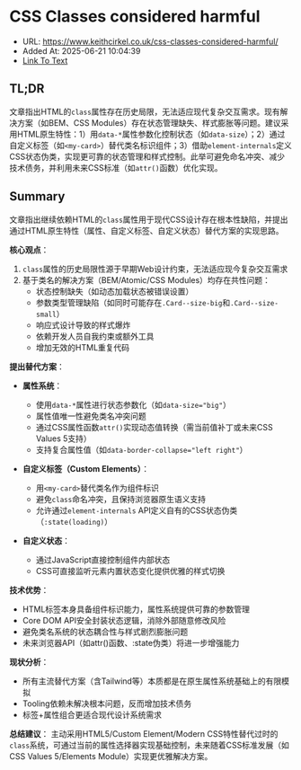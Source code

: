 # CSS Classes considered harmful
- URL: https://www.keithcirkel.co.uk/css-classes-considered-harmful/
- Added At: 2025-06-21 10:04:39
- [Link To Text](2025-06-21-css-classes-considered-harmful_raw.md)

## TL;DR


文章指出HTML的`class`属性存在历史局限，无法适应现代复杂交互需求。现有解决方案（如BEM、CSS Modules）存在状态管理缺失、样式膨胀等问题。建议采用HTML原生特性：1）用`data-*`属性参数化控制状态（如`data-size`）；2）通过自定义标签（如`<my-card>`）替代类名标识组件；3）借助`element-internals`定义CSS状态伪类，实现更可靠的状态管理和样式控制。此举可避免命名冲突、减少技术债务，并利用未来CSS标准（如`attr()`函数）优化实现。

## Summary


文章指出继续依赖HTML的`class`属性用于现代CSS设计存在根本性缺陷，并提出通过HTML原生特性（属性、自定义标签、自定义状态）替代方案的实现思路。

**核心观点**：
1. `class`属性的历史局限性源于早期Web设计约束，无法适应现今复杂交互需求
2. 基于类名的解决方案（BEM/Atomic/CSS Modules）均存在共性问题：
   - 状态控制缺失（如动态加载状态被错误设置）
   - 参数类型管理缺陷（如同时可能存在`.Card--size-big`和`.Card--size-small`）
   - 响应式设计导致的样式爆炸
   - 依赖开发人员自我约束或额外工具
   - 增加无效的HTML重复代码

**提出替代方案**：
- **属性系统**：
   - 使用`data-*`属性进行状态参数化（如`data-size="big"`）
   - 属性值唯一性避免类名冲突问题
   - 通过CSS属性函数`attr()`实现动态值转换（需当前值补丁或未来CSS Values 5支持）
   - 支持复合属性值（如`data-border-collapse="left right"`）

- **自定义标签（Custom Elements）**：
   - 用`<my-card>`替代类名作为组件标识
   - 避免`class`命名冲突，且保持浏览器原生语义支持
   - 允许通过`element-internals` API定义自有的CSS状态伪类（`:state(loading)`）

- **自定义状态**：
   - 通过JavaScript直接控制组件内部状态
   - CSS可直接监听元素内置状态变化提供优雅的样式切换

**技术优势**：
- HTML标签本身具备组件标识能力，属性系统提供可靠的参数管理
- Core DOM API安全封装状态逻辑，消除外部随意修改风险
- 避免类名系统的状态耦合性与样式剧烈膨胀问题
- 未来浏览器API（如attr()函数、:state伪类）将进一步增强能力

**现状分析**：
- 所有主流替代方案（含Tailwind等）本质都是在原生属性系统基础上的有限模拟
- Tooling依赖未解决根本问题，反而增加技术债务
- 标签+属性组合更适合现代设计系统需求

**总结建议**：
主动采用HTML5/Custom Element/Modern CSS特性替代过时的`class`系统，可通过当前的属性选择器实现基础控制，未来随着CSS标准发展（如CSS Values 5/Elements Module）实现更优雅解决方案。
